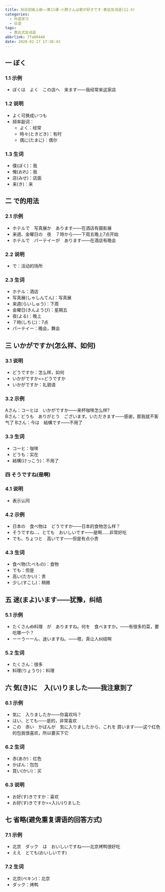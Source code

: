 ```yaml
---
title: 标日初级上册——第11课-小野さんは歌が好きです-表达及词语(11.4)
categories:
  - 外语学习
  - 日语
tags:
  - 表达式及词语
abbrlink: 7fa00448
date: 2020-02-17 17:38:43
---
```

## 一  ぼく

### 1.1 示例

* ぼくは　よく　この店へ　来ます——我经常来这家店

### 1.2 说明

* よく可换成いつも
* 频率副词：
   * よく：经常
   * 時々(ときどき)：有时
   * 偶に(たまに)：偶尔

<!--more-->

### 1.3 生词

* 僕(ぼく)：我
* 俺(おれ)：我
* 店(みせ)：店面
* 来(き)：来

## 二 で的用法

### 2.1 示例

* ホテルで　写真展か　あります——在酒店有摄影展
* 来週、金曜日の　夜　７時から——下周五晚上7点开始
* ホテルで　パーテイーが　あります——在酒店有晚会

### 2.2 说明

* で：活动的场所

### 2.3 生词

* ホテル：酒店
* 写真展(しゃしんてん)：写真展
* 来週(らいしゅう)：下周
* 金曜日(きんようび)：星期五
* 夜(よる)：晚上
* ７時(しちじ)：7点
* パーテイー：晚会，舞会

## 三 いかがですか(怎么样、如何)

### 3.1 说明

* どうですか：怎么样，如何
* いかがですか==どうですか
* いかがですか：礼貌语

### 3.2 示例

Aさん：コーヒは　いかがですか——来杯咖啡怎么样?  
Bさん：どうも　ありがとう　ございます。いただきます——感谢，那我就不客气了
Bさん：今は　結構です——不用了

### 3.3 生词

* コーヒ：咖啡
* どうも：实在
* 結構(けっこう)：不用了

### 四 そうですね(是啊)

### 4.1 说明

* 表示认同

### 4.2 示例

* 日本の　食べ物は　どうですか——日本的食物怎么样？
* そうですね...、とても　おいしいです——是啊……非常好吃
* でも、ちょつと　高いです——但是有点小贵

### 4.3 生词

* 食べ物(たべもの)：食物
* でも：但是
* 高い(たかい)：贵
* 少し(すこし)：稍微

## 五  迷(まよ)います——犹豫，纠结

### 5.1 示例

* たくさん~~の~~料理　が　ありますね。何を　食べますか。——有很多的菜，要吃哪一个？
* ーーうーーん、迷いますね。——嗯，真让人纠结啊

### 5.2 生词

* たくさん：很多
* 料理(りょうり)：料理

## 六  気(き)に　入(い)りました——我注意到了

### 6.1 示例

* 気に　入りましたか——你喜欢吗？
* はい、とても——是的，非常喜欢
* この　赤い　かばんが　気に入りましたから、これを 買います——这个红色的包我很喜欢，所以要买下它

### 6.2 生词

* 赤(あか)：红色
* かばん：包包
* 買い(かい)：买

### 6.3 说明

* お好(す)きですか：喜欢
* お好(す)きですか==入(い)りました

## 七 省略(避免重复谓语的回答方式)

### 7.1 示例

* 北京　ダック　は　おいしいですね——北京烤鸭很好吃
* ええ　とても(おいしいです)

### 7.2 生词

* 北京(ペキン)：北京
* ダック：烤鸭


